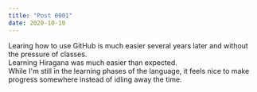 ```yaml
---
title: "Post 0001"
date: 2020-10-10
---
```

Learing how to use GitHub is much easier several years later and without the pressure of classes. 
<br> Learning Hiragana was much easier than expected.
<br> While I'm still in the learning phases of the language, it feels nice to make progress somewhere instead of idling away the time.
